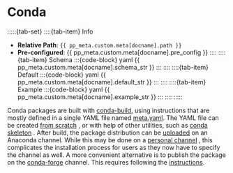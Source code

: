 # Conda

:::::{tab-set}
::::{tab-item} Info
- **Relative Path**: `{{ pp_meta.custom.meta[docname].path }}`
- **Pre-configured**: {{ pp_meta.custom.meta[docname].pre_config }}
::::
::::{tab-item} Schema
:::{code-block} yaml
{{ pp_meta.custom.meta[docname].schema_str }}
:::
::::
::::{tab-item} Default
:::{code-block} yaml
{{ pp_meta.custom.meta[docname].default_str }}
:::
::::
::::{tab-item} Example
:::{code-block} yaml
{{ pp_meta.custom.meta[docname].example_str }}
:::
::::
:::::

Conda packages are built with [conda-build](https://docs.conda.io/projects/conda-build/),
using instructions that are mostly defined in a single YAML file named
[meta.yaml](https://conda.io/projects/conda-build/en/stable/resources/define-metadata.html).
The YAML file can be created [from scratch](https://docs.conda.io/projects/conda-build/en/stable/user-guide/tutorials/build-pkgs.html)
, or with help of other utilities, such as [conda skeleton](https://docs.conda.io/projects/conda-build/en/stable/user-guide/tutorials/build-pkgs-skeleton.html)
. After build, the package distribution can be
[uploaded](https://docs.anaconda.com/free/anacondaorg/user-guide/tasks/work-with-packages/#uploading-packages)
on an Anaconda channel. While this may be done on a [personal channel](https://docs.conda.io/projects/conda/en/latest/user-guide/tasks/create-custom-channels.html)
, this complicates the installation process for users as they now have to specify the channel as well.
A more convenient alternative is to publish the package on the [conda-forge](https://conda-forge.org/) channel.
This requires following the [instructions](https://conda-forge.org/docs/maintainer/adding_pkgs.html).
